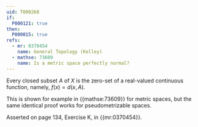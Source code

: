 ```yaml
---
uid: T000268
if:
  P000121: true
then:
  P000015: true
refs:
  - mr: 0370454
    name: General Topology (Kelley)
  - mathse: 73609
    name: Is a metric space perfectly normal?
---
```


Every closed subset $A$ of $X$ is the zero-set of a real-valued continuous function, namely, $f(x)=d(x,A)$.

This is shown for example in {{mathse:73609}} for metric spaces, but the same identical proof works for pseudometrizable spaces.

Asserted on page 134, Exercise K, in {{mr:0370454}}.
